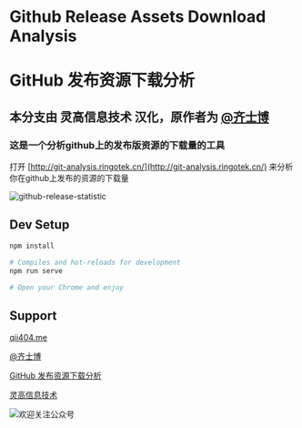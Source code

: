 # Github Release Assets Download Analysis
# GitHub 发布资源下载分析

## 本分支由 灵高信息技术 汉化，原作者为 [@齐士博](https://weibo.com/shiboooo/)

### 这是一个分析github上的发布版资源的下载量的工具

打开 [http://git-analysis.ringotek.cn/](http://git-analysis.ringotek.cn/) 来分析你在github上发布的资源的下载量

![github-release-statistic](https://imgup.qii404.xyz/fdsafsdaf4123243214.jpeg)

## Dev Setup

```bash
npm install

# Compiles and hot-reloads for development
npm run serve

# Open your Chrome and enjoy
```

## Support

[qii404.me](https://qii404.me/)

[@齐士博](https://weibo.com/shiboooo/)

[GitHub 发布资源下载分析](http://git-analysis.ringotek.cn/)

[灵高信息技术](http://ringotek.cn/)

![欢迎关注公众号](https://lj-pic-bed-1251967225.cos.ap-guangzhou.myqcloud.com/20201214204508.jpg)
